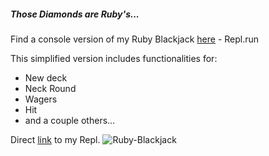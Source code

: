 ##### Those Diamonds are Ruby's...

Find a console version of my Ruby Blackjack [here](https://console-blackjack.tflosse.repl.run/) - Repl.run

This simplified version includes functionalities for:
- New deck
- Neck Round
- Wagers
- Hit
- and a couple others...

Direct [link](https://repl.it/@tflosse/console-blackjack) to my Repl.
![Ruby-Blackjack](https://i.imgur.com/L2ogUvk.png)
